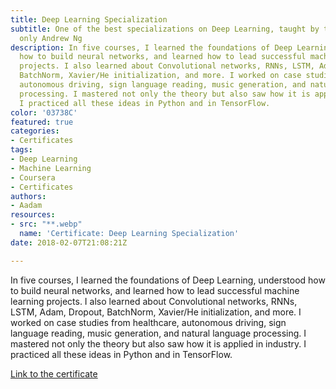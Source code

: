```yaml
---
title: Deep Learning Specialization
subtitle: One of the best specializations on Deep Learning, taught by the one and
  only Andrew Ng
description: In five courses, I learned the foundations of Deep Learning, understood
  how to build neural networks, and learned how to lead successful machine learning
  projects. I also learned about Convolutional networks, RNNs, LSTM, Adam, Dropout,
  BatchNorm, Xavier/He initialization, and more. I worked on case studies from healthcare,
  autonomous driving, sign language reading, music generation, and natural language
  processing. I mastered not only the theory but also saw how it is applied in industry.
  I practiced all these ideas in Python and in TensorFlow.
color: '03738C'
featured: true
categories:
- Certificates
tags:
- Deep Learning
- Machine Learning
- Coursera
- Certificates
authors:
- Aadam
resources:
- src: "**.webp"
  name: 'Certificate: Deep Learning Specialization'
date: 2018-02-07T21:08:21Z

---
```

In five courses, I learned the foundations of Deep Learning, understood how to build neural networks, and learned how to lead successful machine learning projects. I also learned about Convolutional networks, RNNs, LSTM, Adam, Dropout, BatchNorm, Xavier/He initialization, and more. I worked on case studies from healthcare, autonomous driving, sign language reading, music generation, and natural language processing. I mastered not only the theory but also saw how it is applied in industry. I practiced all these ideas in Python and in TensorFlow.

[Link to the certificate](https://www.coursera.org/account/accomplishments/specialization/certificate/TNUJ6SHQY8ZF)